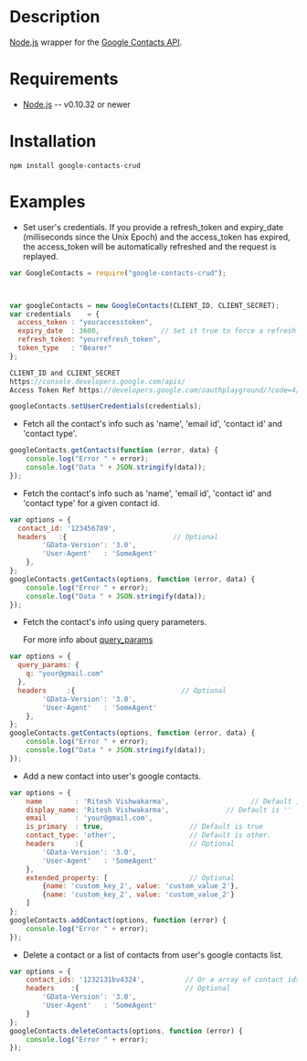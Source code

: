 Description
===========

[Node.js](http://nodejs.org/) wrapper for the [Google Contacts API](https://developers.google.com/google-apps/contacts/v3/).

Requirements
============

* [Node.js](http://nodejs.org/) -- v0.10.32 or newer

Installation
============

    npm install google-contacts-crud

Examples
========

* Set user's credentials. If you provide a refresh_token and expiry_date (milliseconds since the Unix Epoch) and the access_token has expired, the access_token will be automatically refreshed and the request is replayed.

```javascript
var GoogleContacts = require("google-contacts-crud");



var googleContacts = new GoogleContacts(CLIENT_ID, CLIENT_SECRET);
var credentials    = {
  access_token : "youraccesstoken",
  expiry_date  : 3600,               // Set it true to force a refresh always.
  refresh_token: "yourrefresh_token",
  token_type   : "Bearer"
};

CLIENT_ID and CLIENT_SECRET
https://console.developers.google.com/apis/
Access Token Ref https://developers.google.com/oauthplayground/?code=4/

googleContacts.setUserCredentials(credentials);
```

* Fetch all the contact's info such as 'name', 'email id', 'contact id' and 'contact type'.

```javascript
googleContacts.getContacts(function (error, data) {
    console.log("Error " + error);
    console.log("Data " + JSON.stringify(data));
});
```

* Fetch the contact's info such as 'name', 'email id', 'contact id' and 'contact type' for a given contact id.

```javascript
var options = {
  contact_id: '123456789',
  headers   :{                          // Optional
        'GData-Version': '3.0',
        'User-Agent'   : 'SomeAgent'
    },
};
googleContacts.getContacts(options, function (error, data) {
    console.log("Error " + error);
    console.log("Data " + JSON.stringify(data));
});
```

* Fetch the contact's info using query parameters.

  For more info about [query_params](https://developers.google.com/google-apps/contacts/v3/reference#contacts-query-parameters-reference)

```javascript
var options = {
  query_params: {    
    q: "your@gmail.com"
  },
  headers     :{                          // Optional
        'GData-Version': '3.0',
        'User-Agent'   : 'SomeAgent'
    },
};
googleContacts.getContacts(options, function (error, data) {
    console.log("Error " + error);
    console.log("Data " + JSON.stringify(data));
});
```

* Add a new contact into user's google contacts.

```javascript
var options = {
    name        : 'Ritesh Vishwakarma',                    // Default is ''
    display_name: 'Ritesh Vishwakarma',              // Default is ''
    email       : 'your@gmail.com',          
    is_primary  : true,                     // Default is true
    contact_type: 'other',                  // Default is other.
    headers     :{                          // Optional
        'GData-Version': '3.0',
        'User-Agent'   : 'SomeAgent'
    },
    extended_property: [                    // Optional
        {name: 'custom_key_2', value: 'custom_value_2'},
        {name: 'custom_key_2', value: 'custom_value_2'}
    ]
};
googleContacts.addContact(options, function (error) {
    console.log("Error " + error);
});
```

* Delete a contact or a list of contacts from user's google contacts list.

```javascript
var options = {
    contact_ids: '1232131bv4324',          // Or a array of contact ids e.g. ['1332rweff4', '21312edsadsa',...]
    headers    :{                          // Optional
        'GData-Version': '3.0',
        'User-Agent'   : 'SomeAgent'
    }
};
googleContacts.deleteContacts(options, function (error) {
    console.log("Error " + error);
});
```

